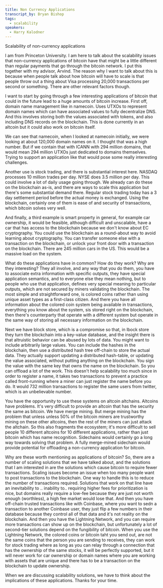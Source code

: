 ```yaml
---
title: Non Currency Applications
transcript_by: Bryan Bishop
tags:
  - scalability
speakers:
  - Harry Kalodner
---
```

Scalability of non-currency applications

I am from Princeton University. I am here to talk about the scalability issues that non-currency applications of bitcoin have that might be a little different than regular payments that go through the bitcoin network. I put this together with my advisor, Arvind. The reason why I want to talk about this is because when people talk about how bitcoin will have to scale is that people throw out a thing about Visa processing 20,000 transactions per second or something. There are other relevant factors though.

I want to start by going through a few interesting applications of bitcoin that could in the future lead to a huge amounts of bitcoin increase. First off, domain name management like in namecoin. Uses UTXOs to represent domain names which can have associated values to fully decentralize DNS. And this involves storing both the values associated with tokens, and also including DNS records on the blockchain. This is done currently in an altcoin but it could also work on bitcoin itself.

We can see that namecoin, when I looked at namecoin initially, we were looking at about 120,000 domain names on it. I thought that was a high number. But if we contain that with ICANN with 294 million domains, that would mean 294 million UTXOs just dedicated to domains themselves. Trying to support an application like that would pose some really interesting challenges.

Another use is stock trading, and there is substantial interest here. NASDAQ processes 10 million trades per day. NYSE does 3.5 million per day. This could involve a lot of daily usage going through. We already can do these on the blockchain as-is, and there are ways to scale this application but there's some substantial demand there. Regular stock trading today has a 3 day settlement period before the actual money is exchanged. Using the blockchain, certainly one of them is ease of and security of transactions, which bitcoin solves very well.

And finally, a third example is smart property in general, for example car ownership, it would be feasible, although difficult and unscalable, have a car that has access to the blockchain because we don't know about EC cryptography. You could use the blockchain as a round-about way to avoid learning about cryptography. You can transfer someone else with a transaction on the blockchain, or unlock your front door with a transaction on the blockchain. There are 245 million cars in the US. This would be a massive load on the system.

What do these applications have in common? How do they work? Why are they interesting? They all involve, and any way that you do them, you have to associate extra information with specific outputs, they have special application semantics, and to everyone else they mean nothing, but to people who use that application, defines very special meaning to particular outputs, which are not secured by miners validating the blockchain. The most simple and straightforward one, is colored coins rather than using unique asset types as a first-class citizen. And there you have all information about the colored coin system being available in transactions, everything you know about the system, sis stored right on the blockchain, then there's counterparty that operate with a different system but operate in the same way of storing all necessary information on the blockchain.

Next we have block store, which is a compromise so that, in lbock store they turn the blockchain into a key-value database, and the insight there is that altruistic behavior can be abused by lots of data. You might want to include arbitrarily large values. You can include the hashes in the blockchain, then use a distributed hash tree off-chain to store the actual data. They actually support updating a distributed hash-table, or updating the value associated, without putting anything on the blockchain. You sign the value with the same key that owns the name on the blockchain. So you can offload a lot of the work. This doesn't help scalability too much since in order to register a name, it takes two transactions to prevent a practice called front-running where a miner can just register the name before you do. It would 732 million transactions to register the same users from twitter, which is an unbelievable number.

You have the opportunity to use these systems on altcoin altchains. Altcoins have problems. It's very difficult to provide an altcoin that has the security the same as bitcoin. We have merge mining. But merge mining has the problem that unless unless 50% of the bitcoin miners are trustworthy mining on these other altcoins, then the rest of the miners can just attack the altchain. So this also fragments the ecosystem; it's more difficult to sell people 10 different altcoins for 10 different applications, rather than just bitcoin which has name recognition. Sidechains would certainly go a long way towards solving that problem. A fully merge-mined sidechain would provide potential for offloading a non-currency application for bitcoin.

Why are these worth mentioning as applications of bitcoin? So, there are a number of scaling solutions that we have talked about, and the solutions that I am interested in are the solutions which cause bitcoin to require fewer transactions. Scaling issues become an issue when too many people want to post transactions to the blockchain. One way to handle this is to reduce the number of transactions required. Solutions that work on that line have an inevitability to .. inability to.. requiring higher fees for prioritization is nice, but domains really require a low-fee because they are just not worth enough (worthless), a high fee market would lose that. And then you have off-chain trusted transactions like with Coinbase, where you want to sedn a transaction to another Coinbase user, they just flip a few numbers in their database because they control all of that data and it's not reality on the blockchain. And then you have the Lightning Network, and you can require more transactions can show up on the blockchain, but unfortunately a lot of second-tier solutions depend on the fungibility of bitcoin. When you use the Lightning Network, the colored coins or bitcoin taht you send out, are not the same coins that the person you are sending to receives, they can work for stock trading where as long as you can relay through a connection that has the ownership of the same stocks, it will be perfectly supported, but it will never work for car ownership or domain names where you are working with assets that are unique and there has to be a transaction on the blockchain to update ownership.

When we are discussing scalability solutions, we have to think about the implications of these applications. Thanks for your time.
